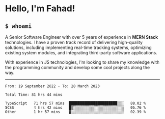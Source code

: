 <h1>Hello, I'm Fahad!</h1>

<h2><code>$ whoami</code></h2>

A Senior Software Engineer with over 5 years of experience in **MERN Stack** technologies. I have a proven track record of delivering high-quality solutions, including implementing real-time tracking systems, optimizing existing system modules, and integrating third-party software applications.

With experience in JS technologies, I'm looking to share my knowledge with the programming community and develop some cool projects along the way.

---

<!--START_SECTION:waka-->

```text
From: 19 September 2022 - To: 20 March 2023

Total Time: 81 hrs 44 mins

TypeScript   71 hrs 57 mins  ██████████████████████░░░   88.02 %
SCSS         4 hrs 42 mins   █▒░░░░░░░░░░░░░░░░░░░░░░░   05.76 %
Other        1 hr 57 mins    ▓░░░░░░░░░░░░░░░░░░░░░░░░   02.39 %
```

<!--END_SECTION:waka-->

<!--
**heyFahad/heyFahad** is a ✨ _special_ ✨ repository because its `README.md` (this file) appears on your GitHub profile.

Here are some ideas to get you started:

- 🔭 I’m currently working on ...
- 🌱 I’m currently learning ...
- 👯 I’m looking to collaborate on ...
- 🤔 I’m looking for help with ...
- 💬 Ask me about ...
- 📫 How to reach me: ...
- 😄 Pronouns: ...
- ⚡ Fun fact: ...
-->
